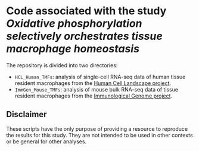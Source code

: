 # Code associated with the study _Oxidative phosphorylation selectively orchestrates tissue macrophage homeostasis_

The repository is divided into two directories: 

* `HCL_Human_TMFs`: analysis of single-cell RNA-seq data of human tissue resident macrophages from the [Human Cell Landscape project](https://www.nature.com/articles/s41586-020-2157-4).
* `ImmGen_Mouse_TMFs`: analysis of mouse bulk RNA-seq data of tissue resident macrophages from the [Immunological Genome project](https://www.immgen.org/).

## Disclaimer
    
These scripts have the only purpose of providing a resource to reproduce the results for this study. They are not intended to be used in other contexts or be general for other analyses.
